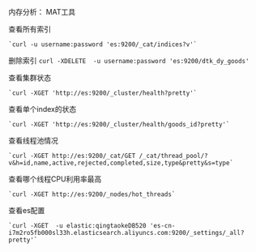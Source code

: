 内存分析： MAT工具


查看所有索引

    `curl -u username:password 'es:9200/_cat/indices?v'`


删除索引
    `curl -XDELETE  -u username:password 'es:9200/dtk_dy_goods'`


查看集群状态

    `curl -XGET 'http://es:9200/_cluster/health?pretty'`


查看单个index的状态

    `curl -XGET 'http://es:9200/_cluster/health/goods_id?pretty'`

查看线程池情况

    `curl -XGET http://es:9200/_cat/GET /_cat/thread_pool/?v&h=id,name,active,rejected,completed,size,type&pretty&s=type`

查看哪个线程CPU利用率最高

    `curl -XGET http://es:9200/_nodes/hot_threads`


查看es配置

    `curl -XGET  -u elastic:qingtaokeDB520 'es-cn-i7m2ro5fb000sl33h.elasticsearch.aliyuncs.com:9200/_settings/_all?pretty'`